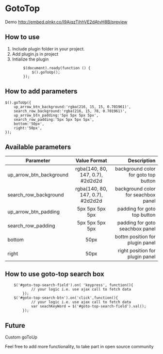 # GotoTop
Demo 
http://embed.plnkr.co/I9AiqzTihhVE2dAtvH8B/preview
## How to use 
1. Include plugin folder in your project.
2. Add plugin.js in project
3. Intialize the plugin
   ```
   		$(document).ready(function () {				
			$().goToUp();
		});
	```

## How to add parameters
	$().goToUp({
		up_arrow_btn_background:'rgba(216, 15, 15, 0.701961)',
		search_row_background:'rgba(216, 15, 78, 0.701961)',
		up_arrow_btn_padding:'5px 5px 5px 5px',
		search_row_padding:'5px 5px 5px 5px',
		bottom:'50px',
		right:'50px',
	});

## Available parameters
|  Parameter    			| Value Format	 				   | Description  |
| ------------------------- |:--------------------------------:| ------------------------------------:|
| up_arrow_btn_background   | rgba(140, 80, 147, 0.7), #2d2d2d | background color for goto top button |
| search_row_background     | rgba(140, 80, 147, 0.7), #2d2d2d | background color for seachbox panel  | 
| up_arrow_btn_padding 		| 5px 5px 5px 5px      			   | padding for goto top button          |
| search_row_padding      	| 5px 5px 5px 5px 				   | padding for goto seachbox panel      |
| bottom      				| 50px      					   | bottm position for plugin panel      |
| right 					| 50px      					   | right position for plugin panel      |

## How to use goto-top search box
``` 
	$('#goto-top-search-field').on( 'keypress', function(){
			// your logic i.e. use ajax call to fetch data
		});
	$('#goto-top-search-btn').on('click',function(){
			// your logic i.e. use ajax call to fetch data
			var seachKeyWord = $('#goto-top-search-field').val();
		});
```
## Future
Custom goToUp

Feel free to add more functionality, to take part in open source community
